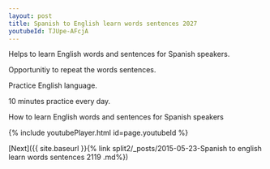 ```yaml
---
layout: post
title: Spanish to English learn words sentences 2027 
youtubeId: TJUpe-AFcjA
---
```

 
 
Helps to learn English words and sentences for Spanish speakers.

Opportunitiy to repeat the words sentences. 

Practice English language. 
 
10 minutes practice every day. 
 
How to learn English words and sentences for Spanish speakers 
 
{% include youtubePlayer.html id=page.youtubeId %}
 
 
[Next]({{ site.baseurl }}{% link  split2/_posts/2015-05-23-Spanish to english learn words sentences 2119 .md%})
 
